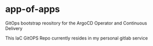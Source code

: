 # app-of-apps
GitOps bootstrap reository for the ArgoCD Operator and Continuous Delivery

This IaC GitOPS Repo currently resides in my personal gitlab service
